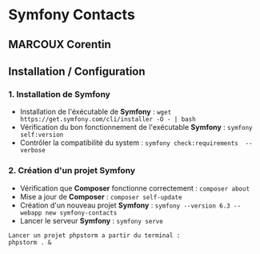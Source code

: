 # Symfony Contacts
## MARCOUX Corentin
## Installation / Configuration

### 1. Installation de Symfony

- Installation de l'éxécutable de **Symfony** :
    ``wget https://get.symfony.com/cli/installer -O - | bash``
- Vérification du bon fonctionnement de l'exécutable **Symfony** : ``symfony self:version``
- Contrôler la compatibilité du system : ``symfony check:requirements  --verbose``

### 2. Création d'un projet Symfony

- Vérification que **Composer** fonctionne correctement : ``composer about``
- Mise a jour de **Composer** : ``composer self-update``
- Création d'un nouveau projet **Symfony** : ``symfony --version 6.3 --webapp new symfony-contacts``
- Lancer le serveur **Symfony** : ``symfony serve``


```
Lancer un projet phpstorm a partir du terminal :
phpstorm . &
```